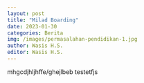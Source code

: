 ```yaml
---
layout: post
title: "Milad Boarding"
date: 2023-01-30
categories: Berita
img: /images/permasalahan-pendidikan-1.jpg
author: Wasis H.S.
editor: Wasis H.S.
---
```

mhgcdjhljhffe/ghejlbeb testetfjs
